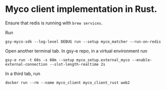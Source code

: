 # Myco client implementation in Rust. 

Ensure that redis is running with ```brew services```.

Run
```
gsy-myco-sdk --log-level DEBUG run --setup myco_matcher --run-on-redis
```

Open another terminal tab. In gsy-e repo, in a virtual environment run
```
gsy-e run -t 60s -s 60m --setup myco_setup.external_myco --enable-external-connection --slot-length-realtime 2s
```

In a third tab, run
```
docker run --rm --name myco_client myco_client_rust web2
```

